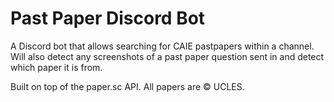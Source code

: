 # Past Paper Discord Bot

A Discord bot that allows searching for CAIE pastpapers within a channel. Will also detect any screenshots of a past paper question sent in and detect which paper it is from.

Built on top of the paper.sc API. All papers are © UCLES.
